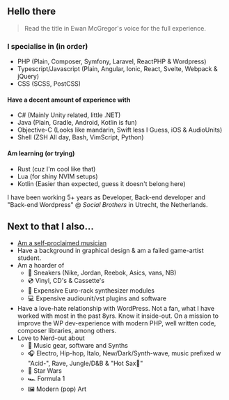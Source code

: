 ## Hello there

> Read the title in Ewan McGregor's voice for the full experience.

### I specialise in (in order)

* PHP (Plain, Composer, Symfony, Laravel, ReactPHP & Wordpress)
* Typescript/Javascript (Plain, Angular, Ionic, React, Svelte, Webpack & jQuery)
* CSS (SCSS, PostCSS)

#### Have a decent amount of experience with

* C# (Mainly Unity related, little .NET)
* Java (Plain, Gradle, Android, Kotlin is fun)
* Objective-C (Looks like mandarin, Swift less I Guess, iOS & AudioUnits)
* Shell (ZSH All day, Bash, VimScript, Python)

#### Am learning (or trying)

* Rust (cuz I'm cool like that)
* Lua (for shiny NVIM setups)
* Kotlin (Easier than expected, guess it doesn't belong here)

I have been working 5+ years as Developer, Back-end developer and "Back-end Wordpress" @ _Social Brothers_ in Utrecht, the Netherlands.

## Next to that I also...
* [Am a self-proclaimed musician](https://soundcloud.com/jassie030)
* Have a background in graphical design & am a failed game-artist student.
* Am a hoarder of 
	* 👟 Sneakers (Nike, Jordan, Reebok, Asics, vans, NB) 
	* 💿 Vinyl, CD's & Cassette's
	* 🎹 Expensive Euro-rack synthesizer modules
	* 💻 Expensive audiounit/vst plugins and software
* Have a love-hate relationship with WordPress. Not a fan, what I have worked with most in the past 8yrs. Know it inside-out. On a mission to improve the WP dev-experience with modern PHP, well written code, composer libraries, among others.
* Love to Nerd-out about
  * 🎹 Music gear, software and Synths
  * 🎧 Electro, Hip-hop, Italo, New/Dark/Synth-wave, music prefixed w "Acid-", Rave, Jungle/D&B & "Hot Sax🎷"
  * 🚀 Star Wars
  * 🏎 Formula 1
  * 🖼 Modern (pop) Art
